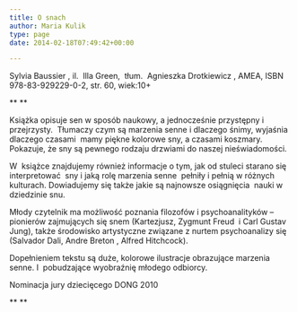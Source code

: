 ```yaml
---
title: O snach
author: Maria Kulik
type: page
date: 2014-02-18T07:49:42+00:00

---
```

Sylvia Baussier , il.  Illa Green,  tłum.  Agnieszka Drotkiewicz , AMEA, ISBN 978-83-929229-0-2, str. 60, wiek:10+

** **

Książka opisuje sen w sposób naukowy, a jednocześnie przystępny i przejrzysty.  Tłumaczy czym są marzenia senne i dlaczego śnimy, wyjaśnia dlaczego czasami  mamy piękne kolorowe sny, a czasami koszmary. Pokazuje, że sny są pewnego rodzaju drzwiami do naszej nieświadomości.

W  książce znajdujemy również informacje o tym, jak od stuleci starano się interpretować  sny i jaką rolę marzenia senne  pełniły i pełnią w różnych kulturach. Dowiadujemy się także jakie są najnowsze osiągnięcia  nauki w dziedzinie snu.

Młody czytelnik ma możliwość poznania filozofów i psychoanalityków – pionierów zajmujących się snem (Kartezjusz, Zygmunt Freud  i Carl Gustav Jung), także środowisko artystyczne związane z nurtem psychoanalizy się (Salvador Dali, Andre Breton , Alfred Hitchcock).

Dopełnieniem tekstu są duże, kolorowe ilustracje obrazujące marzenia senne. I  pobudzające wyobraźnię młodego odbiorcy.

Nominacja jury dziecięcego DONG 2010

** **